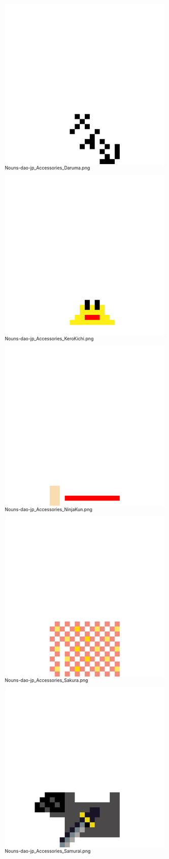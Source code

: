 ![Nouns-dao-jp_Accessories_Daruma.png](Nouns-dao-jp_Accessories_Daruma.png) Nouns-dao-jp_Accessories_Daruma.png

![Nouns-dao-jp_Accessories_KeroKichi.png](Nouns-dao-jp_Accessories_KeroKichi.png) Nouns-dao-jp_Accessories_KeroKichi.png

![Nouns-dao-jp_Accessories_NinjaKun.png](Nouns-dao-jp_Accessories_NinjaKun.png) Nouns-dao-jp_Accessories_NinjaKun.png

![Nouns-dao-jp_Accessories_Sakura.png](Nouns-dao-jp_Accessories_Sakura.png) Nouns-dao-jp_Accessories_Sakura.png

![Nouns-dao-jp_Accessories_Samurai.png](Nouns-dao-jp_Accessories_Samurai.png) Nouns-dao-jp_Accessories_Samurai.png